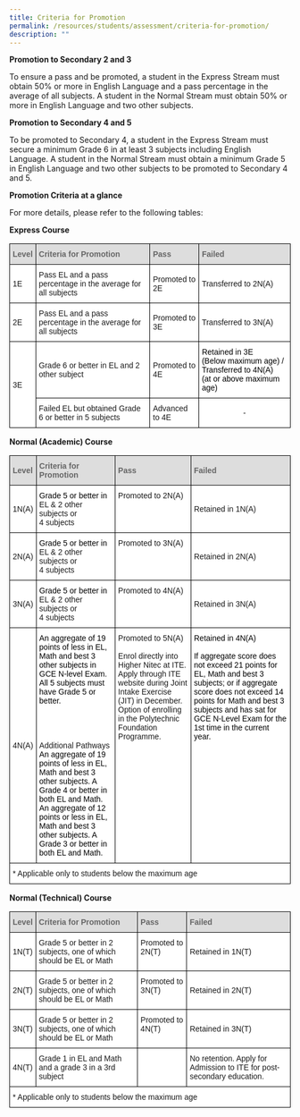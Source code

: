 ```yaml
---
title: Criteria for Promotion
permalink: /resources/students/assessment/criteria-for-promotion/
description: ""
---
```

**Promotion to Secondary 2 and 3**

To ensure a pass and be promoted, a student in the Express Stream must obtain 50% or more in English Language and a pass percentage in the average of all subjects. A student in the Normal Stream must obtain 50% or more in English Language and two other subjects.

  

**Promotion to Secondary 4 and 5**

To be promoted to Secondary 4, a student in the Express Stream must secure a minimum Grade 6 in at least 3 subjects including English Language. A student in the Normal Stream must obtain a minimum Grade 5 in English Language and two other subjects to be promoted to Secondary 4 and 5.

  

**Promotion Criteria at a glance**

For more details, please refer to the following tables:

  

**Express Course**

<style type="text/css">
.tg  {border-collapse:collapse;border-spacing:0;}
.tg td{border-color:black;border-style:solid;border-width:1px;font-family:Arial, sans-serif;font-size:14px;
  overflow:hidden;padding:10px 5px;word-break:normal;}
.tg th{border-color:black;border-style:solid;border-width:1px;font-family:Arial, sans-serif;font-size:14px;
  font-weight:normal;overflow:hidden;padding:10px 5px;word-break:normal;}
.tg .tg-f8vp{background-color:#DDD;color:#666;font-weight:bold;text-align:left;vertical-align:middle}
.tg .tg-zr06{background-color:#FFF;text-align:left;vertical-align:middle}
.tg .tg-ktyi{background-color:#FFF;text-align:left;vertical-align:top}
.tg .tg-f4yw{background-color:#FFF;text-align:center;vertical-align:middle}
</style>
<table class="tg">
<thead>
  <tr>
    <th class="tg-f8vp"><span style="color:#666;background-color:#DDD">Level</span></th>
    <th class="tg-f8vp"><span style="color:#666;background-color:#DDD">Criteria for Promotion</span></th>
    <th class="tg-f8vp"><span style="color:#666;background-color:#DDD">Pass</span></th>
    <th class="tg-f8vp"><span style="color:#666;background-color:#DDD">Failed</span></th>
  </tr>
</thead>
<tbody>
  <tr>
    <td class="tg-zr06">1E</td>
    <td class="tg-zr06">Pass EL and a pass percentage in the average for all subjects</td>
    <td class="tg-zr06">Promoted to 2E</td>
    <td class="tg-zr06">Transferred to 2N(A)</td>
  </tr>
  <tr>
    <td class="tg-zr06">2E</td>
    <td class="tg-zr06">Pass EL and a pass percentage in the average for all subjects</td>
    <td class="tg-zr06">Promoted to 3E</td>
    <td class="tg-zr06">Transferred to 3N(A)</td>
  </tr>
  <tr>
    <td class="tg-zr06" rowspan="2">3E</td>
    <td class="tg-zr06">Grade 6 or better in EL and 2 other subject</td>
    <td class="tg-zr06">Promoted to 4E</td>
    <td class="tg-ktyi"><span style="font-weight:400;color:#000">Retained in 3E</span><br><span style="font-weight:400;color:#000">(Below maximum age) / Transferred to 4N(A)</span><br><span style="font-weight:400;color:#000">(at or above maximum age)</span></td>
  </tr>
  <tr>
    <td class="tg-zr06">Failed EL but obtained Grade 6 or better in 5 subjects</td>
    <td class="tg-zr06">Advanced to 4E</td>
    <td class="tg-f4yw">-</td>
  </tr>
</tbody>
</table>

**Normal (Academic) Course**

<style type="text/css">
.tg  {border-collapse:collapse;border-spacing:0;}
.tg td{border-color:black;border-style:solid;border-width:1px;font-family:Arial, sans-serif;font-size:14px;
  overflow:hidden;padding:10px 5px;word-break:normal;}
.tg th{border-color:black;border-style:solid;border-width:1px;font-family:Arial, sans-serif;font-size:14px;
  font-weight:normal;overflow:hidden;padding:10px 5px;word-break:normal;}
.tg .tg-f8vp{background-color:#DDD;color:#666;font-weight:bold;text-align:left;vertical-align:middle}
.tg .tg-zr06{background-color:#FFF;text-align:left;vertical-align:middle}
.tg .tg-ktyi{background-color:#FFF;text-align:left;vertical-align:top}
</style>
<table class="tg">
<thead>
  <tr>
    <th class="tg-f8vp"><span style="color:#666;background-color:#DDD">Level</span></th>
    <th class="tg-f8vp"><span style="color:#666;background-color:#DDD">Criteria for Promotion</span></th>
    <th class="tg-f8vp"><span style="color:#666;background-color:#DDD">Pass</span></th>
    <th class="tg-f8vp"><span style="color:#666;background-color:#DDD">Failed</span></th>
  </tr>
</thead>
<tbody>
  <tr>
    <td class="tg-zr06">1N(A)</td>
    <td class="tg-ktyi"><span style="font-weight:400;color:#000">Grade 5 or better in</span><br>EL &amp; 2 other subjects or<br>4 subjects</td>
    <td class="tg-ktyi">Promoted to 2N(A)</td>
    <td class="tg-zr06">Retained in 1N(A)</td>
  </tr>
  <tr>
    <td class="tg-zr06">2N(A)</td>
    <td class="tg-ktyi"><span style="font-weight:400;color:#000">Grade 5 or better in</span><br>EL &amp; 2 other subjects or<br>4 subjects</td>
    <td class="tg-ktyi">Promoted to 3N(A)</td>
    <td class="tg-zr06">Retained in 2N(A)</td>
  </tr>
  <tr>
    <td class="tg-zr06">3N(A)</td>
    <td class="tg-ktyi"><span style="font-weight:400;color:#000">Grade 5 or better in</span><br>EL &amp; 2 other subjects or<br>4 subjects</td>
    <td class="tg-ktyi">Promoted to 4N(A)</td>
    <td class="tg-zr06">Retained in 3N(A)</td>
  </tr>
  <tr>
    <td class="tg-zr06">4N(A)</td>
    <td class="tg-ktyi"><span style="font-weight:400;color:#000">An aggregate of 19 points of less in EL, Math and best 3 other subjects in GCE N-level Exam. All 5 subjects must have Grade 5 or better.</span><br><br><br><br><br>Additional Pathways<br><span style="font-weight:400;color:#000">An aggregate of 19 points of less in EL, Math and best 3 other subjects. A Grade 4 or better in both EL and Math.</span><br><span style="font-weight:400;color:#000">An aggregate of 12 points or less in EL, Math and best 3 other subjects. A Grade 3 or better in both EL and Math.</span></td>
    <td class="tg-ktyi">Promoted to 5N(A)<br><br>Enrol directly into Higher Nitec at ITE. Apply through ITE website during Joint Intake Exercise (JIT) in December.<br>Option of enrolling in the Polytechnic Foundation Programme.</td>
    <td class="tg-ktyi"><span style="font-weight:400;color:#000">Retained in 4N(A)</span><br><br><span style="font-weight:400;color:#000">If aggregate score does not exceed 21 points for EL, Math and best 3 subjects; or if aggregate score does not exceed 14 points for Math and best 3 subjects and has sat for GCE N-Level Exam for the 1st time in the current year.</span></td>
  </tr>
  <tr>
    <td class="tg-zr06" colspan="4">* Applicable only to students below the maximum age</td>
  </tr>
</tbody>
</table>

**Normal (Technical) Course**

<style type="text/css">
.tg  {border-collapse:collapse;border-spacing:0;}
.tg td{border-color:black;border-style:solid;border-width:1px;font-family:Arial, sans-serif;font-size:14px;
  overflow:hidden;padding:10px 5px;word-break:normal;}
.tg th{border-color:black;border-style:solid;border-width:1px;font-family:Arial, sans-serif;font-size:14px;
  font-weight:normal;overflow:hidden;padding:10px 5px;word-break:normal;}
.tg .tg-f8vp{background-color:#DDD;color:#666;font-weight:bold;text-align:left;vertical-align:middle}
.tg .tg-zr06{background-color:#FFF;text-align:left;vertical-align:middle}
.tg .tg-ktyi{background-color:#FFF;text-align:left;vertical-align:top}
</style>
<table class="tg">
<thead>
  <tr>
    <th class="tg-f8vp"><span style="color:#666;background-color:#DDD">Level</span></th>
    <th class="tg-f8vp"><span style="color:#666;background-color:#DDD">Criteria for Promotion</span></th>
    <th class="tg-f8vp"><span style="color:#666;background-color:#DDD">Pass</span></th>
    <th class="tg-f8vp"><span style="color:#666;background-color:#DDD">Failed</span></th>
  </tr>
</thead>
<tbody>
  <tr>
    <td class="tg-zr06">1N(T)</td>
    <td class="tg-zr06">Grade 5 or better in 2 subjects, one of which should be EL or Math</td>
    <td class="tg-ktyi">Promoted to 2N(T)</td>
    <td class="tg-zr06">Retained in 1N(T)</td>
  </tr>
  <tr>
    <td class="tg-zr06">2N(T)</td>
    <td class="tg-zr06">Grade 5 or better in 2 subjects, one of which should be EL or Math</td>
    <td class="tg-ktyi">Promoted to 3N(T)</td>
    <td class="tg-zr06">Retained in 2N(T)</td>
  </tr>
  <tr>
    <td class="tg-zr06">3N(T)</td>
    <td class="tg-zr06">Grade 5 or better in 2 subjects, one of which should be EL or Math</td>
    <td class="tg-ktyi">Promoted to 4N(T)</td>
    <td class="tg-zr06">Retained in 3N(T)</td>
  </tr>
  <tr>
    <td class="tg-zr06">4N(T)</td>
    <td class="tg-zr06">Grade 1 in EL and Math and a grade 3 in a 3rd subject</td>
    <td class="tg-zr06"></td>
    <td class="tg-zr06">No retention. Apply for Admission to ITE for post-secondary education.</td>
  </tr>
  <tr>
    <td class="tg-zr06" colspan="4">* Applicable only to students below the maximum age</td>
  </tr>
</tbody>
</table>